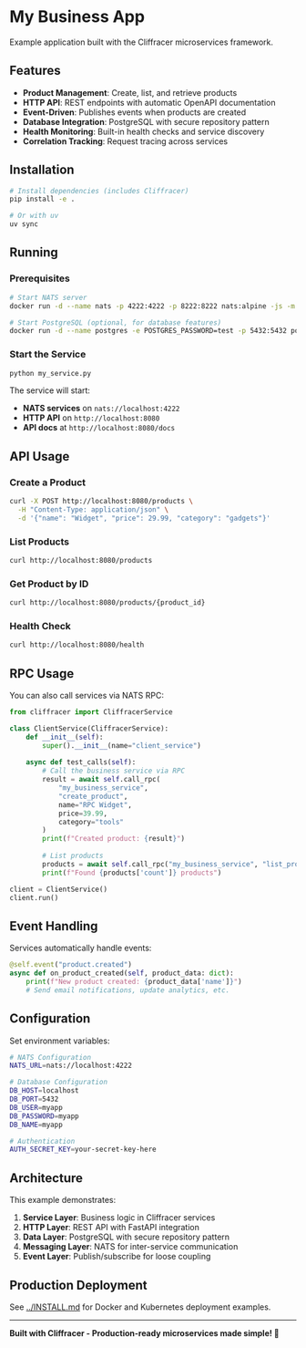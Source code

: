 # My Business App

Example application built with the Cliffracer microservices framework.

## Features

- **Product Management**: Create, list, and retrieve products
- **HTTP API**: REST endpoints with automatic OpenAPI documentation
- **Event-Driven**: Publishes events when products are created
- **Database Integration**: PostgreSQL with secure repository pattern
- **Health Monitoring**: Built-in health checks and service discovery
- **Correlation Tracking**: Request tracing across services

## Installation

```bash
# Install dependencies (includes Cliffracer)
pip install -e .

# Or with uv
uv sync
```

## Running

### Prerequisites

```bash
# Start NATS server
docker run -d --name nats -p 4222:4222 -p 8222:8222 nats:alpine -js -m 8222

# Start PostgreSQL (optional, for database features)
docker run -d --name postgres -e POSTGRES_PASSWORD=test -p 5432:5432 postgres:15
```

### Start the Service

```bash
python my_service.py
```

The service will start:
- **NATS services** on `nats://localhost:4222`
- **HTTP API** on `http://localhost:8080`
- **API docs** at `http://localhost:8080/docs`

## API Usage

### Create a Product

```bash
curl -X POST http://localhost:8080/products \
  -H "Content-Type: application/json" \
  -d '{"name": "Widget", "price": 29.99, "category": "gadgets"}'
```

### List Products

```bash
curl http://localhost:8080/products
```

### Get Product by ID

```bash
curl http://localhost:8080/products/{product_id}
```

### Health Check

```bash
curl http://localhost:8080/health
```

## RPC Usage

You can also call services via NATS RPC:

```python
from cliffracer import CliffracerService

class ClientService(CliffracerService):
    def __init__(self):
        super().__init__(name="client_service")
    
    async def test_calls(self):
        # Call the business service via RPC
        result = await self.call_rpc(
            "my_business_service", 
            "create_product",
            name="RPC Widget",
            price=39.99,
            category="tools"
        )
        print(f"Created product: {result}")
        
        # List products
        products = await self.call_rpc("my_business_service", "list_products")
        print(f"Found {products['count']} products")

client = ClientService()
client.run()
```

## Event Handling

Services automatically handle events:

```python
@self.event("product.created")
async def on_product_created(self, product_data: dict):
    print(f"New product created: {product_data['name']}")
    # Send email notifications, update analytics, etc.
```

## Configuration

Set environment variables:

```bash
# NATS Configuration
NATS_URL=nats://localhost:4222

# Database Configuration
DB_HOST=localhost
DB_PORT=5432
DB_USER=myapp
DB_PASSWORD=myapp
DB_NAME=myapp

# Authentication
AUTH_SECRET_KEY=your-secret-key-here
```

## Architecture

This example demonstrates:

1. **Service Layer**: Business logic in Cliffracer services
2. **HTTP Layer**: REST API with FastAPI integration
3. **Data Layer**: PostgreSQL with secure repository pattern
4. **Messaging Layer**: NATS for inter-service communication
5. **Event Layer**: Publish/subscribe for loose coupling

## Production Deployment

See [../INSTALL.md](../INSTALL.md) for Docker and Kubernetes deployment examples.

---

**Built with Cliffracer - Production-ready microservices made simple! 🚀**